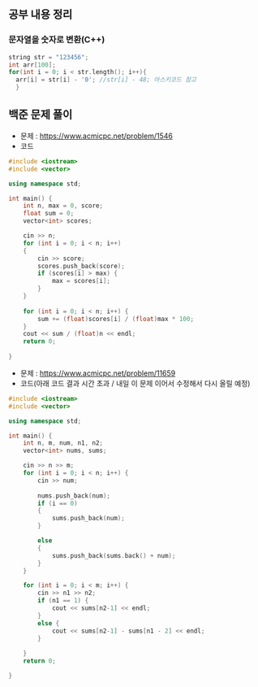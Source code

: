 ## 공부 내용 정리
### 문자열을 숫자로 변환(C++)

```C++
string str = "123456";
int arr[100];
for(int i = 0; i < str.length(); i++){
  arr[i] = str[i] - '0'; //str[i] - 48; 아스키코드 참고
  }
```

## 백준 문제 풀이
- 문제 : https://www.acmicpc.net/problem/1546
- 코드

```C++
#include <iostream>
#include <vector>

using namespace std;

int main() {
	int n, max = 0, score;
	float sum = 0;
	vector<int> scores;

	cin >> n;
	for (int i = 0; i < n; i++)
	{
		cin >> score;
		scores.push_back(score);
		if (scores[i] > max) {
			max = scores[i];
		}
	}
	
	for (int i = 0; i < n; i++) {
		sum += (float)scores[i] / (float)max * 100;
	}
	cout << sum / (float)n << endl;
	return 0;
	
}
```
- 문제 : https://www.acmicpc.net/problem/11659
- 코드(아래 코드 결과 시간 초과 / 내일 이 문제 이어서 수정해서 다시 올릴 예정)

```C++
#include <iostream>
#include <vector>

using namespace std;

int main() {
	int n, m, num, n1, n2;
	vector<int> nums, sums;

	cin >> n >> m;
	for (int i = 0; i < n; i++) {
		cin >> num;
		
		nums.push_back(num);
		if (i == 0) 
		{
			sums.push_back(num);
		}

		else
		{
			sums.push_back(sums.back() + num);
		}
	}

	for (int i = 0; i < m; i++) {
		cin >> n1 >> n2;
		if (n1 == 1) {
			cout << sums[n2-1] << endl;
		}
		else {
			cout << sums[n2-1] - sums[n1 - 2] << endl;
		}
		
	}
	return 0;

}
```
